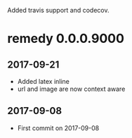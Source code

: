 Added travis support and codecov.

# remedy 0.0.0.9000

## 2017-09-21
* Added latex inline 
* url and image are now context aware

## 2017-09-08

* First commit on 2017-09-08 
